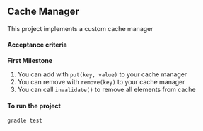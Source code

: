 Cache Manager
------------------------------------

This project implements a custom cache manager

#### Acceptance criteria

**First Milestone**

1. You can add with `put(key, value)` to your cache manager
2. You can remove with `remove(key)` to your cache manager
3. You can call `invalidate()` to remove all elements from cache


#### To run the project

```bash
gradle test
```
